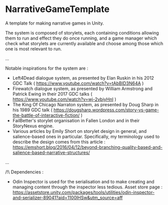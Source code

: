 # NarrativeGameTemplate
A template for making narrative games in Unity. 

The system is composed of storylets, each containing conditions allowing them to run and effect they do once running, and a game manager which check what storylets are currently available and choose among those which one is most relevant to run.

...

Notable inspirations for the system are :
  - Left4Dead dialogue system, as presented by Elan Ruskin in his 2012 GDC Talk ( https://www.youtube.com/watch?v=tAbBID3N64A )
  - Firewatch dialogue system, as presented by William Armstrong and Patrick Ewing in their 2017 GDC talks ( https://www.youtube.com/watch?v=wj-2vbiyHnI )
  - The King Of Chicago Narraton system, as presented by Doug Sharp in his 1989 GDC talk ( https://dougsharp.wordpress.com/story-vs-game-the-battle-of-interactive-fiction/ ) 
  - FailBetter's storylet organisation in Fallen London and in their StoryNexus engine.
  - Various articles by Emily Short on storylet design in general, and salience-based ones in particular. Specifically, my terminology used to describe the design comes from this article : https://emshort.blog/2016/04/12/beyond-branching-quality-based-and-salience-based-narrative-structures/

...

/!\ Dependencies :
  - Odin Inspector is used for the serialisation and to make creating and managing content through the inspector less tedious. Asset store page : https://assetstore.unity.com/packages/tools/utilities/odin-inspector-and-serializer-89041?aid=1100lHSw&utm_source=aff
